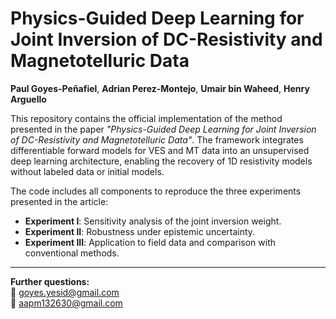 # Physics-Guided Deep Learning for Joint Inversion of DC-Resistivity and Magnetotelluric Data

**Paul Goyes-Peñafiel**, **Adrian Perez-Montejo**, **Umair bin Waheed**, **Henry Arguello**

This repository contains the official implementation of the method presented in the paper *"Physics-Guided Deep Learning for Joint Inversion of DC-Resistivity and Magnetotelluric Data"*. The framework integrates differentiable forward models for VES and MT data into an unsupervised deep learning architecture, enabling the recovery of 1D resistivity models without labeled data or initial models.

The code includes all components to reproduce the three experiments presented in the article:

- **Experiment I**: Sensitivity analysis of the joint inversion weight.  
- **Experiment II**: Robustness under epistemic uncertainty.  
- **Experiment III**: Application to field data and comparison with conventional methods.

---

**Further questions:**  
📧 goyes.yesid@gmail.com  
📧 aapm132630@gmail.com
